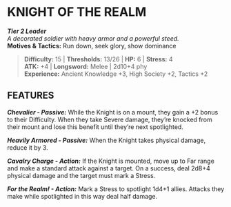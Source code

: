 ﻿# KNIGHT OF THE REALM

***Tier 2 Leader***  
*A decorated soldier with heavy armor and a powerful steed.*  
**Motives & Tactics:** Run down, seek glory, show dominance

> **Difficulty:** 15 | **Thresholds:** 13/26 | **HP:** 6 | **Stress:** 4  
> **ATK:** +4 | **Longsword:** Melee | 2d10+4 phy  
> **Experience:** Ancient Knowledge +3, High Society +2, Tactics +2

## FEATURES

***Chevalier - Passive:*** While the Knight is on a mount, they gain a +2 bonus to their Difficulty. When they take Severe damage, they’re knocked from their mount and lose this benefit until they’re next spotlighted.

***Heavily Armored - Passive:*** When the Knight takes physical damage, reduce it by 3.

***Cavalry Charge - Action:*** If the Knight is mounted, move up to Far range and make a standard attack against a target. On a success, deal 2d8+4 physical damage and the target must mark a Stress.

***For the Realm! - Action:*** Mark a Stress to spotlight 1d4+1 allies. Attacks they make while spotlighted in this way deal half damage.

